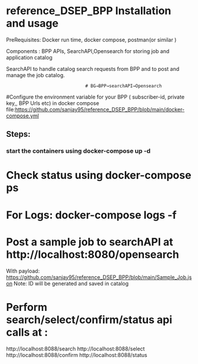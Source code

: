 # reference_DSEP_BPP Installation and usage

PreRequisites: Docker run time, docker compose, postman(or similar ) 

Components : BPP APIs, SearchAPI,Opensearch for storing job and application catalog

SearchAPI to handle catalog search requests from BPP and to post and manage the job catalog.

                                  # BG→BPP→searchAPI→Opensearch 



#Configure the environment variable for your BPP ( subscriber-id, private key,, BPP Urls etc)  in docker compose file:https://github.com/sanjay95/reference_DSEP_BPP/blob/main/docker-compose.yml


## Steps: 

### start the containers using 	docker-compose up -d 
# Check status using 	docker-compose ps 
# For Logs:  docker-compose logs -f 
# Post a sample job to searchAPI at http://localhost:8080/opensearch
With payload: https://github.com/sanjay95/reference_DSEP_BPP/blob/main/Sample_Job.json
Note: ID will be generated and saved in catalog
 
# Perform search/select/confirm/status api calls at : 
http://localhost:8088/search
http://localhost:8088/select
http://localhost:8088/confirm
http://localhost:8088/status

